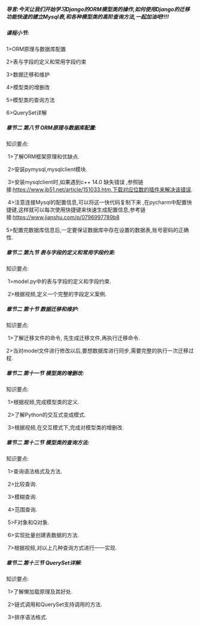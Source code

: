 ##### 导言:今天让我们开始学习Django的ORM模型类的操作,如何使用Django的迁移功能快速的建立Mysql表,和各种模型类的高阶查询方法,一起加油吧!!!!

##### 课程小节:  
1>ORM原理与数据库配置

2>表与字段的定义和常用字段约束

3>数据迁移和维护

4>模型类的增删改

5>模型类的查询方法

6>QuerySet详解

##### 章节二  第八节 ORM原理与数据库配置:
   知识要点:

​        1>了解ORM框架原理和优缺点.

​        2>安装pymysql,mysqlclient模块.

​        3>安装mysqlclient时,如果遇到c++  14.0 缺失错误 ,参照链接:https://www.jb51.net/article/151033.htm,下载对应位数的插件来解决该错误.

​        4>注意连接Mysql的配置信息,可以将这一快代码复制下来 ,在pycharm中配置快捷键,这样就可以每次使用快捷键来快速生成配置信息,参考链接:https://www.jianshu.com/p/0796997789b8

​        5>配置完数据库信息后,一定要保证数据库中存在设置的数据表,账号密码的正确性.

##### 章节二  第九节 表与字段的定义和常用字段约束:
   知识要点:

​        1>model.py中的表与字段的定义和字段约束.

​        2>根据视频,定义一个完整的字段定义案例.

##### 章节二  第十节 数据迁移和维护:
   知识要点:

​        1>了解迁移文件的命令, 先生成迁移文件,再执行迁移命令.

​        2>当对model文件进行修改以后,要想数据库进行同步,需要完整的执行一次迁移过程.

##### 章节二  第十一节 模型类的增删改:
   知识要点:

​        1>根据视频,完成模型类的定义.

​        2>了解Python的交互式变成模式.

​        3>根据视频,在交互模式下,完成对模型类的增删改.

##### 章节二  第十二节 模型类的查询方法:
   知识要点:

​        1>查询语法格式及方法.

​        2>比较查询.

​        3>模糊查询.

​        4>范围查询.

​        5>F对象和Q对象.

​        6>实现批量创建表数据的方法.

​        7>根据视频,对以上几种查询方式进行一一实现.

##### 章节二  第十三节 QuerySet详解:
   知识要点:

​        1>了解懒加载原理及其好处.

​        2>链式调用和QuerySet支持调用的方法.

​        3>排序语法格式.